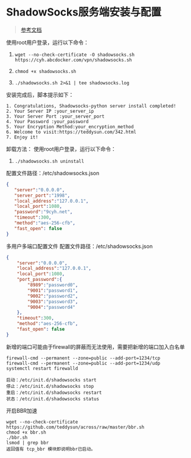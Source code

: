 # ShadowSocks服务端安装与配置

> [参考文档](https://jdhao.github.io/2017/08/06/vps-ss-issue-solution/)

使用root用户登录，运行以下命令：

1. ```text
   wget --no-check-certificate -O shadowsocks.sh https://cyh.abcdocker.com/vpn/shadowsocks.sh
   ```

2. ```text
   chmod +x shadowsocks.sh
   ```

3. ```text
   ./shadowsocks.sh 2>&1 | tee shadowsocks.log
   ```

安装完成后，脚本提示如下： 

```text
1. Congratulations, Shadowsocks-python server install completed!
2. Your Server IP :your_server_ip
3. Your Server Port :your_server_port
4. Your Password :your_password
5. Your Encryption Method:your_encryption_method
6. Welcome to visit:https://teddysun.com/342.html
7. Enjoy it!

```



卸载方法： 
使用root用户登录，运行以下命令： 

1. ```text
   ./shadowsocks.sh uninstall
   ```

配置文件路径：/etc/shadowsocks.json

```json
{
   "server":"0.0.0.0",
   "server_port":"1998",
   "local_address":"127.0.0.1",
   "local_port":1080,
   "password":"9cyh.net",
   "timeout":300,
   "method":"aes-256-cfb",
   "fast_open": false
}
```



多用户多端口配置文件
配置文件路径：/etc/shadowsocks.json

```json
{
    "server":"0.0.0.0",
    "local_address":"127.0.0.1",
    "local_port":1080,
    "port_password":{
        "8989":"password0",
        "9001":"password1",
        "9002":"password2",
        "9003":"password3",
        "9004":"password4"
    },
    "timeout":300,
    "method":"aes-256-cfb",
    "fast_open": false
}

```

新增的端口可能由于firewall的屏蔽而无法使用，需要把新增的端口加入白名单

```shell
firewall-cmd --permanent --zone=public --add-port=1234/tcp
firewall-cmd --permanent --zone=public --add-port=1234/udp
systemctl restart firewalld
```



```text
启动：/etc/init.d/shadowsocks start
停止：/etc/init.d/shadowsocks stop
重启：/etc/init.d/shadowsocks restart
状态：/etc/init.d/shadowsocks status
```

开启BBR加速

```shell
wget --no-check-certificate https://github.com/teddysun/across/raw/master/bbr.sh
chmod +x bbr.sh
./bbr.sh
lsmod | grep bbr
返回值有 tcp_bbr 模块即说明bbr已启动。
```

